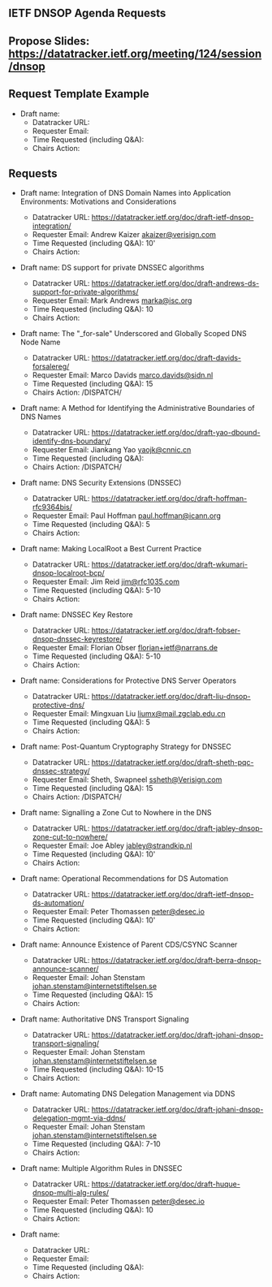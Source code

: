 ## IETF DNSOP Agenda Requests

## Propose Slides: https://datatracker.ietf.org/meeting/124/session/dnsop

## Request Template Example

*   Draft name:
    - Datatracker URL:
    - Requester Email:
    - Time Requested (including Q&A):
    - Chairs Action:

## Requests

*   Draft name: Integration of DNS Domain Names into Application Environments: Motivations and Considerations
    - Datatracker URL: https://datatracker.ietf.org/doc/draft-ietf-dnsop-integration/
    - Requester Email: Andrew Kaizer <akaizer@verisign.com>
    - Time Requested (including Q&A): 10'
    - Chairs Action:

*   Draft name: DS support for private DNSSEC algorithms
    - Datatracker URL: https://datatracker.ietf.org/doc/draft-andrews-ds-support-for-private-algorithms/
    - Requester Email: Mark Andrews <marka@isc.org>
    - Time Requested (including Q&A): 10
    - Chairs Action:

*   Draft name: The "_for-sale" Underscored and Globally Scoped DNS Node Name
    - Datatracker URL: https://datatracker.ietf.org/doc/draft-davids-forsalereg/
    - Requester Email: Marco Davids <marco.davids@sidn.nl>
    - Time Requested (including Q&A): 15
    - Chairs Action: /DISPATCH/

*   Draft name: A Method for Identifying the Administrative Boundaries of DNS Names
    - Datatracker URL: https://datatracker.ietf.org/doc/draft-yao-dbound-identify-dns-boundary/
    - Requester Email: Jiankang Yao <yaojk@cnnic.cn>
    - Time Requested (including Q&A):
    - Chairs Action: /DISPATCH/

*   Draft name: DNS Security Extensions (DNSSEC)
    - Datatracker URL: https://datatracker.ietf.org/doc/draft-hoffman-rfc9364bis/
    - Requester Email: Paul Hoffman <paul.hoffman@icann.org>
    - Time Requested (including Q&A): 5
    - Chairs Action:

*   Draft name: Making LocalRoot a Best Current Practice
    - Datatracker URL: https://datatracker.ietf.org/doc/draft-wkumari-dnsop-localroot-bcp/
    - Requester Email: Jim Reid <jim@rfc1035.com>
    - Time Requested (including Q&A): 5-10
    - Chairs Action:

*   Draft name: DNSSEC Key Restore
    - Datatracker URL: https://datatracker.ietf.org/doc/draft-fobser-dnsop-dnssec-keyrestore/
    - Requester Email: Florian Obser <florian+ietf@narrans.de>
    - Time Requested (including Q&A): 5-10
    - Chairs Action:

*   Draft name: Considerations for Protective DNS Server Operators
    - Datatracker URL: https://datatracker.ietf.org/doc/draft-liu-dnsop-protective-dns/
    - Requester Email: Mingxuan Liu <liumx@mail.zgclab.edu.cn>
    - Time Requested (including Q&A): 5
    - Chairs Action:

*   Draft name: Post-Quantum Cryptography Strategy for DNSSEC
    - Datatracker URL: https://datatracker.ietf.org/doc/draft-sheth-pqc-dnssec-strategy/
    - Requester Email: Sheth, Swapneel <ssheth@Verisign.com>
    - Time Requested (including Q&A): 15
    - Chairs Action: /DISPATCH/

*   Draft name: Signalling a Zone Cut to Nowhere in the DNS
    - Datatracker URL: https://datatracker.ietf.org/doc/draft-jabley-dnsop-zone-cut-to-nowhere/
    - Requester Email: Joe Abley <jabley@strandkip.nl>
    - Time Requested (including Q&A): 10'
    - Chairs Action:

*   Draft name: Operational Recommendations for DS Automation
    - Datatracker URL: https://datatracker.ietf.org/doc/draft-ietf-dnsop-ds-automation/
    - Requester Email: Peter Thomassen <peter@desec.io>
    - Time Requested (including Q&A): 10'
    - Chairs Action:

*   Draft name: Announce Existence of Parent CDS/CSYNC Scanner
    - Datatracker URL: https://datatracker.ietf.org/doc/draft-berra-dnsop-announce-scanner/
    - Requester Email: Johan Stenstam <johan.stenstam@internetstiftelsen.se>
    - Time Requested (including Q&A): 15
    - Chairs Action:

*   Draft name: Authoritative DNS Transport Signaling
    - Datatracker URL: https://datatracker.ietf.org/doc/draft-johani-dnsop-transport-signaling/
    - Requester Email: Johan Stenstam <johan.stenstam@internetstiftelsen.se>
    - Time Requested (including Q&A): 10-15
    - Chairs Action:

*   Draft name: Automating DNS Delegation Management via DDNS
    - Datatracker URL: https://datatracker.ietf.org/doc/draft-johani-dnsop-delegation-mgmt-via-ddns/
    - Requester Email: Johan Stenstam <johan.stenstam@internetstiftelsen.se>
    - Time Requested (including Q&A): 7-10
    - Chairs Action:

*   Draft name: Multiple Algorithm Rules in DNSSEC
    - Datatracker URL: https://datatracker.ietf.org/doc/draft-huque-dnsop-multi-alg-rules/
    - Requester Email: Peter Thomassen <peter@desec.io>
    - Time Requested (including Q&A): 10
    - Chairs Action:

*   Draft name:
    - Datatracker URL:
    - Requester Email:
    - Time Requested (including Q&A):
    - Chairs Action:
